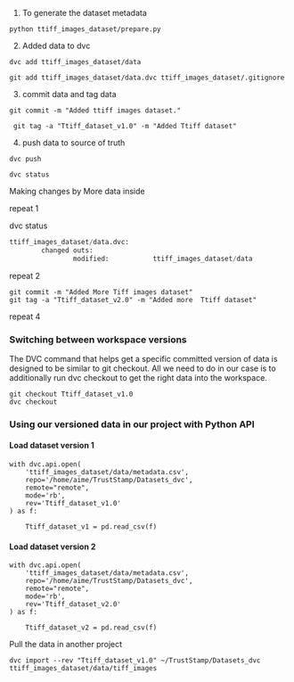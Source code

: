 1. To generate the dataset metadata

```
python ttiff_images_dataset/prepare.py 
```

2. Added data to dvc

```
dvc add ttiff_images_dataset/data
```
```
git add ttiff_images_dataset/data.dvc ttiff_images_dataset/.gitignore 
```
3. commit data and tag data
```
git commit -m "Added ttiff images dataset."
```

```
 git tag -a "Ttiff_dataset_v1.0" -m "Added Ttiff dataset" 
```

4. push data to source of truth
```
dvc push
```
```
dvc status
```


Making changes by More data inside

repeat 1

dvc status 

```python
ttiff_images_dataset/data.dvc:                                                                    
        changed outs:
                modified:           ttiff_images_dataset/data
```

repeat 2

```
git commit -m "Added More Tiff images dataset"  
git tag -a "Ttiff_dataset_v2.0" -m "Added more  Ttiff dataset"
```

repeat 4

### Switching between workspace versions
The DVC command that helps get a specific committed version of data is designed to be similar to git checkout. All we need to do in our case is to additionally run dvc checkout to get the right data into the workspace.

```
git checkout Ttiff_dataset_v1.0
dvc checkout
```

### Using our versioned data in our project with Python API

#### Load dataset version 1
```
with dvc.api.open(
    'ttiff_images_dataset/data/metadata.csv',
    repo='/home/aime/TrustStamp/Datasets_dvc',
    remote="remote",
    mode='rb',
    rev='Ttiff_dataset_v1.0'
) as f:
    
    Ttiff_dataset_v1 = pd.read_csv(f)

```
#### Load dataset version 2
```
with dvc.api.open(
    'ttiff_images_dataset/data/metadata.csv',
    repo='/home/aime/TrustStamp/Datasets_dvc',
    remote="remote",
    mode='rb',
    rev='Ttiff_dataset_v2.0'
) as f:
    
    Ttiff_dataset_v2 = pd.read_csv(f)

```

Pull the data in another project

```
dvc import --rev "Ttiff_dataset_v1.0" ~/TrustStamp/Datasets_dvc ttiff_images_dataset/data/tiff_images
```
